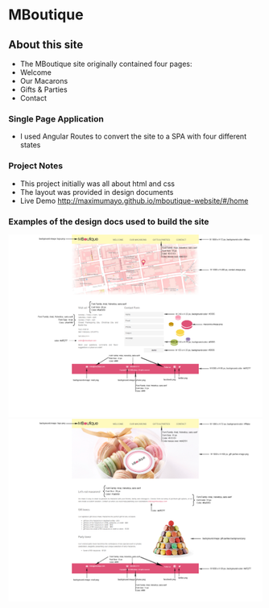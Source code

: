 # MBoutique

## About this site
  * The MBoutique site originally contained four pages:
  * Welcome
  * Our Macarons
  * Gifts & Parties
  * Contact

### Single Page Application
  * I used Angular Routes to convert the site to a SPA with four different states

### Project Notes
  * This project initially was all about html and css
  * The layout was provided in design documents
  * Live Demo http://maximumayo.github.io/mboutique-website/#/home

### Examples of the design docs used to build the site

![optional description](/assets/images/design1.png?raw=true "optional description")
![optional description](/assets/images/design2.png?raw=true "optional description")

